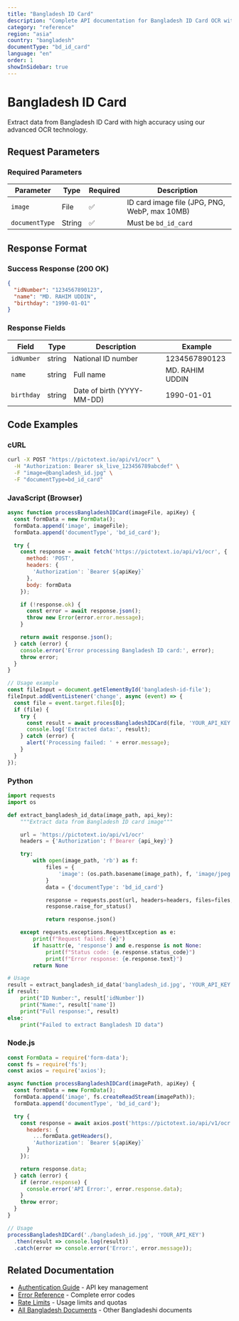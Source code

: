 ```yaml
---
title: "Bangladesh ID Card"
description: "Complete API documentation for Bangladesh ID Card OCR with examples and field reference"
category: "reference"
region: "asia"
country: "bangladesh"
documentType: "bd_id_card"
language: "en"
order: 1
showInSidebar: true
---
```


# Bangladesh ID Card

Extract data from Bangladesh ID Card with high accuracy using our advanced OCR technology.

## Request Parameters

### Required Parameters

| Parameter | Type | Required | Description |
|-----------|------|----------|-------------|
| `image` | File | ✅ | ID card image file (JPG, PNG, WebP, max 10MB) |
| `documentType` | String | ✅ | Must be `bd_id_card` |


## Response Format

### Success Response (200 OK)

```json
{
  "idNumber": "1234567890123",
  "name": "MD. RAHIM UDDIN",
  "birthday": "1990-01-01"
}
```

### Response Fields

| Field | Type | Description | Example |
|-------|------|-------------|---------|
| `idNumber` | string | National ID number | 1234567890123 |
| `name` | string | Full name | MD. RAHIM UDDIN |
| `birthday` | string | Date of birth (YYYY-MM-DD) | 1990-01-01 |

## Code Examples

### cURL

```bash
curl -X POST "https://pictotext.io/api/v1/ocr" \
  -H "Authorization: Bearer sk_live_123456789abcdef" \
  -F "image=@bangladesh_id.jpg" \
  -F "documentType=bd_id_card"
```

### JavaScript (Browser)

```javascript
async function processBangladeshIDCard(imageFile, apiKey) {
  const formData = new FormData();
  formData.append('image', imageFile);
  formData.append('documentType', 'bd_id_card');

  try {
    const response = await fetch('https://pictotext.io/api/v1/ocr', {
      method: 'POST',
      headers: {
        'Authorization': `Bearer ${apiKey}`
      },
      body: formData
    });

    if (!response.ok) {
      const error = await response.json();
      throw new Error(error.error.message);
    }

    return await response.json();
  } catch (error) {
    console.error('Error processing Bangladesh ID card:', error);
    throw error;
  }
}

// Usage example
const fileInput = document.getElementById('bangladesh-id-file');
fileInput.addEventListener('change', async (event) => {
  const file = event.target.files[0];
  if (file) {
    try {
      const result = await processBangladeshIDCard(file, 'YOUR_API_KEY');
      console.log('Extracted data:', result);
    } catch (error) {
      alert('Processing failed: ' + error.message);
    }
  }
});
```

### Python

```python
import requests
import os

def extract_bangladesh_id_data(image_path, api_key):
    """Extract data from Bangladesh ID card image"""

    url = 'https://pictotext.io/api/v1/ocr'
    headers = {'Authorization': f'Bearer {api_key}'}

    try:
        with open(image_path, 'rb') as f:
            files = {
                'image': (os.path.basename(image_path), f, 'image/jpeg')
            }
            data = {'documentType': 'bd_id_card'}

            response = requests.post(url, headers=headers, files=files, data=data, timeout=30)
            response.raise_for_status()

            return response.json()

    except requests.exceptions.RequestException as e:
        print(f"Request failed: {e}")
        if hasattr(e, 'response') and e.response is not None:
            print(f"Status code: {e.response.status_code}")
            print(f"Error response: {e.response.text}")
        return None

# Usage
result = extract_bangladesh_id_data('bangladesh_id.jpg', 'YOUR_API_KEY')
if result:
    print("ID Number:", result['idNumber'])
    print("Name:", result['name'])
    print("Full response:", result)
else:
    print("Failed to extract Bangladesh ID data")
```

### Node.js

```javascript
const FormData = require('form-data');
const fs = require('fs');
const axios = require('axios');

async function processBangladeshIDCard(imagePath, apiKey) {
  const formData = new FormData();
  formData.append('image', fs.createReadStream(imagePath));
  formData.append('documentType', 'bd_id_card');

  try {
    const response = await axios.post('https://pictotext.io/api/v1/ocr', formData, {
      headers: {
        ...formData.getHeaders(),
        'Authorization': `Bearer ${apiKey}`
      }
    });

    return response.data;
  } catch (error) {
    if (error.response) {
      console.error('API Error:', error.response.data);
    }
    throw error;
  }
}

// Usage
processBangladeshIDCard('./bangladesh_id.jpg', 'YOUR_API_KEY')
  .then(result => console.log(result))
  .catch(error => console.error('Error:', error.message));
```

## Related Documentation

- [Authentication Guide](../../../authentication.md) - API key management
- [Error Reference](../../../errors.md) - Complete error codes
- [Rate Limits](../../../limits.md) - Usage limits and quotas
- [All Bangladesh Documents](../../../supported-documents.md#asia) - Other Bangladeshi documents
